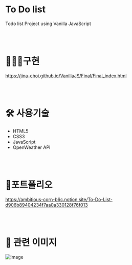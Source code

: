 # To Do list
Todo list Project using Vanilla JavaScript

<br/>
<br/>

# 👩🏻‍💻구현
https://jina-choi.github.io/VanillaJS/Final/Final_index.html

<br/>
<br/>

# 🛠 사용기술
- HTML5
- CSS3
- JavaScript
- OpenWeather API


<br/>
<br/>

# 📖포트폴리오
https://ambitious-corn-b6c.notion.site/To-Do-List-d906b89404234f7aa0a330128f76f013

<br/>
<br/>

# 🙂 관련 이미지
![image](https://user-images.githubusercontent.com/54574730/108169311-e1309a00-713b-11eb-917e-c49471909c9e.png)




